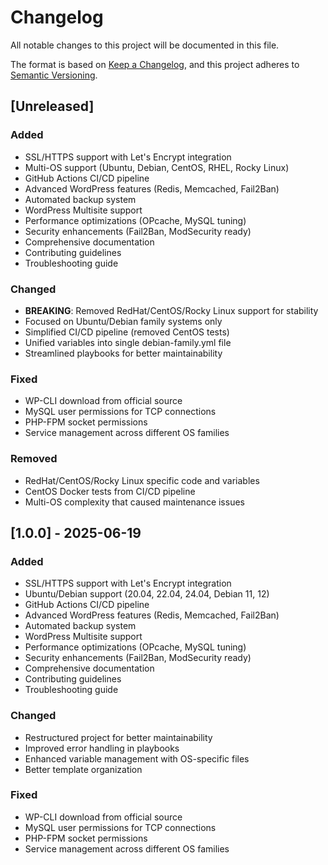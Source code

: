 # Changelog

All notable changes to this project will be documented in this file.

The format is based on [Keep a Changelog](https://keepachangelog.com/en/1.0.0/),
and this project adheres to [Semantic Versioning](https://semver.org/spec/v2.0.0.html).

## [Unreleased]

### Added
- SSL/HTTPS support with Let's Encrypt integration
- Multi-OS support (Ubuntu, Debian, CentOS, RHEL, Rocky Linux)
- GitHub Actions CI/CD pipeline
- Advanced WordPress features (Redis, Memcached, Fail2Ban)
- Automated backup system
- WordPress Multisite support
- Performance optimizations (OPcache, MySQL tuning)
- Security enhancements (Fail2Ban, ModSecurity ready)
- Comprehensive documentation
- Contributing guidelines
- Troubleshooting guide

### Changed
- **BREAKING**: Removed RedHat/CentOS/Rocky Linux support for stability
- Focused on Ubuntu/Debian family systems only
- Simplified CI/CD pipeline (removed CentOS tests)
- Unified variables into single debian-family.yml file
- Streamlined playbooks for better maintainability

### Fixed
- WP-CLI download from official source
- MySQL user permissions for TCP connections
- PHP-FPM socket permissions
- Service management across different OS families

### Removed
- RedHat/CentOS/Rocky Linux specific code and variables
- CentOS Docker tests from CI/CD pipeline
- Multi-OS complexity that caused maintenance issues

## [1.0.0] - 2025-06-19

### Added
- SSL/HTTPS support with Let's Encrypt integration
- Ubuntu/Debian support (20.04, 22.04, 24.04, Debian 11, 12)
- GitHub Actions CI/CD pipeline
- Advanced WordPress features (Redis, Memcached, Fail2Ban)
- Automated backup system
- WordPress Multisite support
- Performance optimizations (OPcache, MySQL tuning)
- Security enhancements (Fail2Ban, ModSecurity ready)
- Comprehensive documentation
- Contributing guidelines
- Troubleshooting guide

### Changed
- Restructured project for better maintainability
- Improved error handling in playbooks
- Enhanced variable management with OS-specific files
- Better template organization

### Fixed
- WP-CLI download from official source
- MySQL user permissions for TCP connections
- PHP-FPM socket permissions
- Service management across different OS families

